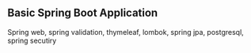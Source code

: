 ## Basic Spring Boot Application

Spring web, spring validation, thymeleaf, lombok, spring jpa, postgresql, spring secutiry

